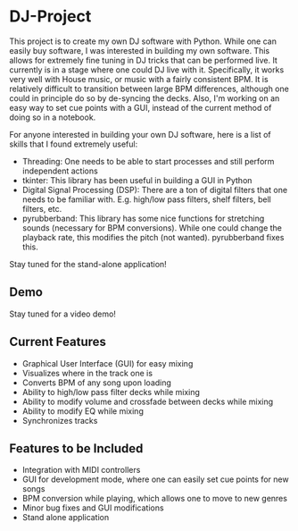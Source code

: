 # DJ-Project

This project is to create my own DJ software with Python. While one can easily buy software, I was interested in building my own software. This allows for extremely fine tuning in DJ tricks that can be performed live. It currently is in a stage where one could DJ live with it. Specifically, it works very well with House music, or music with a fairly consistent BPM. It is relatively difficult to transition between large BPM differences, although one could in principle do so by de-syncing the decks. Also, I'm working on an easy way to set cue points with a GUI, instead of the current method of doing so in a notebook.

For anyone interested in building your own DJ software, here is a list of skills that I found extremely useful:

- Threading: One needs to be able to start processes and still perform independent actions
- tkinter: This library has been useful in building a GUI in Python
- Digital Signal Processing (DSP): There are a ton of digital filters that one needs to be familiar with. E.g. high/low pass filters, shelf filters, bell filters, etc.
- pyrubberband: This library has some nice functions for stretching sounds (necessary for BPM conversions). While one could change the playback rate, this modifies the pitch (not wanted). pyrubberband fixes this.

Stay tuned for the stand-alone application!

## Demo

Stay tuned for a video demo!

## Current Features

- Graphical User Interface (GUI) for easy mixing
- Visualizes where in the track one is
- Converts BPM of any song upon loading
- Ability to high/low pass filter decks while mixing
- Ability to modify volume and crossfade between decks while mixing
- Ability to modify EQ while mixing
- Synchronizes tracks

## Features to be Included

- Integration with MIDI controllers
- GUI for development mode, where one can easily set cue points for new songs
- BPM conversion while playing, which allows one to move to new genres
- Minor bug fixes and GUI modifications
- Stand alone application
